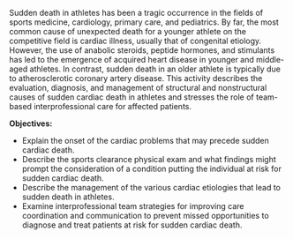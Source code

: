 Sudden death in athletes has been a tragic occurrence in the fields of sports medicine, cardiology, primary care, and pediatrics. By far, the most common cause of unexpected death for a younger athlete on the competitive field is cardiac illness, usually that of congenital etiology. However, the use of anabolic steroids, peptide hormones, and stimulants has led to the emergence of acquired heart disease in younger and middle-aged athletes. In contrast, sudden death in an older athlete is typically due to atherosclerotic coronary artery disease. This activity describes the evaluation, diagnosis, and management of structural and nonstructural causes of sudden cardiac death in athletes and stresses the role of team-based interprofessional care for affected patients.

**Objectives:**
- Explain the onset of the cardiac problems that may precede sudden cardiac death.
- Describe the sports clearance physical exam and what findings might prompt the consideration of a condition putting the individual at risk for sudden cardiac death. 
- Describe the management of the various cardiac etiologies that lead to sudden death in athletes.
- Examine interprofessional team strategies for improving care coordination and communication to prevent missed opportunities to diagnose and treat patients at risk for sudden cardiac death.